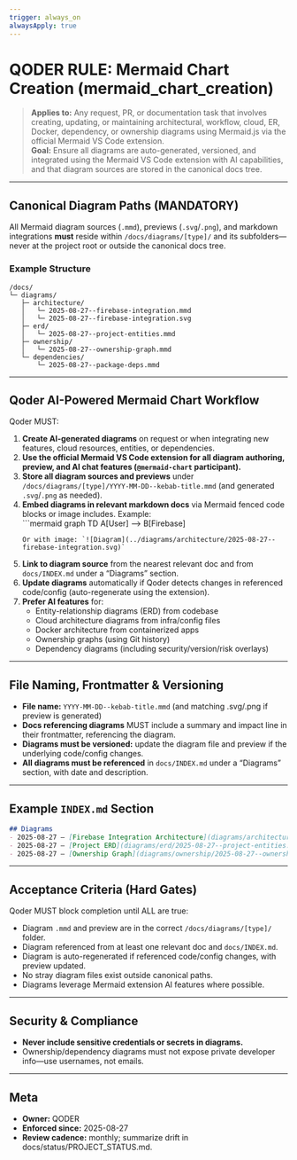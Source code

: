 ```yaml
---
trigger: always_on
alwaysApply: true
---
```


# QODER RULE: Mermaid Chart Creation (mermaid_chart_creation)

> **Applies to:** Any request, PR, or documentation task that involves creating, updating, or maintaining architectural, workflow, cloud, ER, Docker, dependency, or ownership diagrams using Mermaid.js via the official Mermaid VS Code extension.  
> **Goal:** Ensure all diagrams are auto-generated, versioned, and integrated using the Mermaid VS Code extension with AI capabilities, and that diagram sources are stored in the canonical docs tree.

---

## Canonical Diagram Paths (MANDATORY)

All Mermaid diagram sources (`.mmd`), previews (`.svg`/`.png`), and markdown integrations **must** reside within `/docs/diagrams/[type]/` and its subfolders—never at the project root or outside the canonical docs tree.

### Example Structure
```
/docs/
└─ diagrams/
   ├─ architecture/
   │   └─ 2025-08-27--firebase-integration.mmd
   │   └─ 2025-08-27--firebase-integration.svg
   ├─ erd/
   │   └─ 2025-08-27--project-entities.mmd
   ├─ ownership/
   │   └─ 2025-08-27--ownership-graph.mmd
   └─ dependencies/
       └─ 2025-08-27--package-deps.mmd
```

---

## Qoder AI-Powered Mermaid Chart Workflow

Qoder MUST:

1. **Create AI-generated diagrams** on request or when integrating new features, cloud resources, entities, or dependencies.
2. **Use the official Mermaid VS Code extension for all diagram authoring, preview, and AI chat features (`@mermaid-chart` participant).**
3. **Store all diagram sources and previews** under `/docs/diagrams/[type]/YYYY-MM-DD--kebab-title.mmd` (and generated `.svg`/`.png` as needed).
4. **Embed diagrams in relevant markdown docs** via Mermaid fenced code blocks or image includes. Example:
   <br>```mermaid
   graph TD
     A[User] --> B[Firebase]
   ```
   Or with image: `![Diagram](../diagrams/architecture/2025-08-27--firebase-integration.svg)`
5. **Link to diagram source** from the nearest relevant doc and from `docs/INDEX.md` under a “Diagrams” section.
6. **Update diagrams** automatically if Qoder detects changes in referenced code/config (auto-regenerate using the extension).
7. **Prefer AI features** for:
   - Entity-relationship diagrams (ERD) from codebase
   - Cloud architecture diagrams from infra/config files
   - Docker architecture from containerized apps
   - Ownership graphs (using Git history)
   - Dependency diagrams (including security/version/risk overlays)

---

## File Naming, Frontmatter & Versioning

- **File name:** `YYYY-MM-DD--kebab-title.mmd` (and matching .svg/.png if preview is generated)
- **Docs referencing diagrams** MUST include a summary and impact line in their frontmatter, referencing the diagram.
- **Diagrams must be versioned:** update the diagram file and preview if the underlying code/config changes.
- **All diagrams must be referenced** in `docs/INDEX.md` under a “Diagrams” section, with date and description.

---

## Example `INDEX.md` Section

```markdown
## Diagrams
- 2025-08-27 — [Firebase Integration Architecture](diagrams/architecture/2025-08-27--firebase-integration.mmd)
- 2025-08-27 — [Project ERD](diagrams/erd/2025-08-27--project-entities.mmd)
- 2025-08-27 — [Ownership Graph](diagrams/ownership/2025-08-27--ownership-graph.mmd)
```

---

## Acceptance Criteria (Hard Gates)

Qoder MUST block completion until ALL are true:

- Diagram `.mmd` and preview are in the correct `/docs/diagrams/[type]/` folder.
- Diagram referenced from at least one relevant doc and `docs/INDEX.md`.
- Diagram is auto-regenerated if referenced code/config changes, with preview updated.
- No stray diagram files exist outside canonical paths.
- Diagrams leverage Mermaid extension AI features where possible.

---

## Security & Compliance

- **Never include sensitive credentials or secrets in diagrams.**
- Ownership/dependency diagrams must not expose private developer info—use usernames, not emails.

---

## Meta

- **Owner:** QODER
- **Enforced since:** 2025-08-27
- **Review cadence:** monthly; summarize drift in docs/status/PROJECT_STATUS.md.
